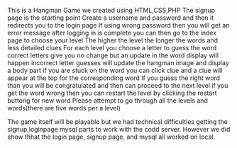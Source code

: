 This is a Hangman Game we created using HTML,CSS,PHP
The signup page is the starting point 
Create a username and password and then it redirects you to the login page
If using wrong password then you will get an error message
after logging in is complete you can then go to the index page to choose your level
The higher the level the longer the words and less detailed clues
For each level you choose a letter to guess the word 
correct letters give you no change but an update in the word display will happen
incorrect letter guesses will update the hangman image and display a body part
if you are stuck on the word you can click clue and a clue will appear at the top for the corresponding word
If you guess the right word than you will be congratulated and then can proceed to the next level
if you get the word wrong then you can restart the level by clicking the restart buttong for new word
Please attempt to go through all the levels and words(there are five words per a level)

The game itself will be playable but we had technical difficulties getting the signup,loginpage mysql parts to work with the codd server.
However we did show thhat the login page, signup page, and mysql all worked on local.
